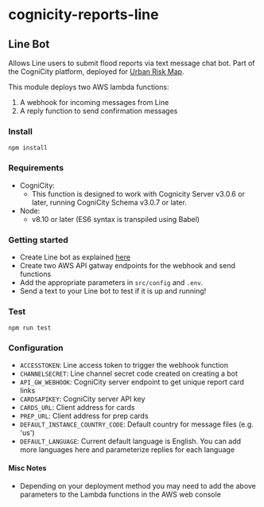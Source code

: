 # cognicity-reports-line

## Line Bot
Allows Line users to submit flood reports via text message chat bot.
Part of the CogniCity platform, deployed for [Urban Risk Map](https://riskmap.us).

This module deploys two AWS lambda functions:
1. A webhook for incoming messages from Line
2. A reply function to send confirmation messages

### Install
`npm install`

### Requirements
- CogniCity:
    * This function is designed to work with Cognicity Server v3.0.6 or later, running CogniCity Schema v3.0.7 or later.
- Node:
    * v8.10 or later (ES6 syntax is transpiled using Babel)

### Getting started
* Create Line bot as explained [here](https://line.github.io/line-bot-sdk-nodejs/#getting-started)
* Create two AWS API gatway endpoints for the webhook and send functions
* Add the appropriate parameters in `src/config` and `.env`.
* Send a text to your Line bot to test if it is up and running!


### Test
`npm run test`

### Configuration
* `ACCESSTOKEN`: Line access token to trigger the webhook function
* `CHANNELSECRET`: Line channel secret code created on creating a bot
* `API_GW_WEBHOOK`: CogniCity server endpoint to get unique report card links
* `CARDSAPIKEY`: CogniCity server API key
* `CARDS_URL`: Client address for cards
* `PREP_URL`: Client address for prep cards
* `DEFAULT_INSTANCE_COUNTRY_CODE`: Default country for message files (e.g. 'us')
* `DEFAULT_LANGUAGE`: Current default language is English. You can add more languages here and parameterize replies for each language


#### Misc Notes
- Depending on your deployment method you may need to add the above parameters to the Lambda functions in the AWS web console
